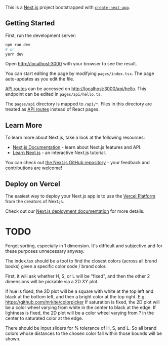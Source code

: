 This is a [Next.js](https://nextjs.org/) project bootstrapped with [`create-next-app`](https://github.com/vercel/next.js/tree/canary/packages/create-next-app).

## Getting Started

First, run the development server:

```bash
npm run dev
# or
yarn dev
```

Open [http://localhost:3000](http://localhost:3000) with your browser to see the result.

You can start editing the page by modifying `pages/index.tsx`. The page auto-updates as you edit the file.

[API routes](https://nextjs.org/docs/api-routes/introduction) can be accessed on [http://localhost:3000/api/hello](http://localhost:3000/api/hello). This endpoint can be edited in `pages/api/hello.ts`.

The `pages/api` directory is mapped to `/api/*`. Files in this directory are treated as [API routes](https://nextjs.org/docs/api-routes/introduction) instead of React pages.

## Learn More

To learn more about Next.js, take a look at the following resources:

- [Next.js Documentation](https://nextjs.org/docs) - learn about Next.js features and API.
- [Learn Next.js](https://nextjs.org/learn) - an interactive Next.js tutorial.

You can check out [the Next.js GitHub repository](https://github.com/vercel/next.js/) - your feedback and contributions are welcome!

## Deploy on Vercel

The easiest way to deploy your Next.js app is to use the [Vercel Platform](https://vercel.com/new?utm_medium=default-template&filter=next.js&utm_source=create-next-app&utm_campaign=create-next-app-readme) from the creators of Next.js.

Check out our [Next.js deployment documentation](https://nextjs.org/docs/deployment) for more details.

# TODO

Forget sorting, especially in 1 dimension. It's difficult and subjective and for these purposes unnecessary anyway.

The index.tsx should be a tool to find the closest colors (across all brand books) given a specific color code / brand color.

First, it will ask whether H, S, or L will be "fixed", and then the other 2 dimensions will be pickable via a 2D XY plot.

If hue is fixed, the 2D plot will be a square with white at the top left and black at the bottom left, and then a bright color at the top right. E.g. https://github.com/mrkite/colorpicker
If saturation is fixed, the 2D plot will be a color wheel varying from white in the center to black at the edge.
If lightness is fixed, the 2D plot will be a color wheel varying from ? in the center to saturated color at the edge.

There should be input sliders for % tolerance of H, S, and L. So all brand colors whose distances to the chosen color fall within those bounds will be shown.
